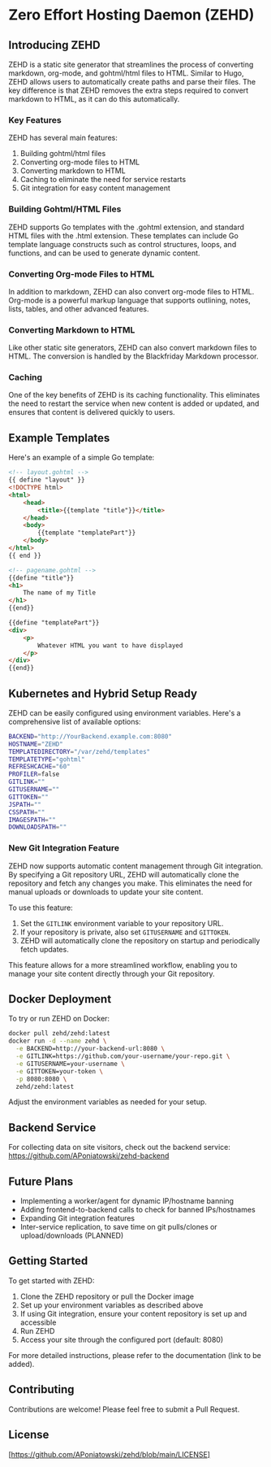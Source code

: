 # Zero Effort Hosting Daemon (ZEHD)

## Introducing ZEHD

ZEHD is a static site generator that streamlines the process of converting markdown, org-mode, and gohtml/html files to HTML. Similar to Hugo, ZEHD allows users to automatically create paths and parse their files. The key difference is that ZEHD removes the extra steps required to convert markdown to HTML, as it can do this automatically.

### Key Features

ZEHD has several main features:

1. Building gohtml/html files
2. Converting org-mode files to HTML
3. Converting markdown to HTML
4. Caching to eliminate the need for service restarts
5. Git integration for easy content management

### Building Gohtml/HTML Files

ZEHD supports Go templates with the .gohtml extension, and standard HTML files with the .html extension. These templates can include Go template language constructs such as control structures, loops, and functions, and can be used to generate dynamic content.

### Converting Org-mode Files to HTML

In addition to markdown, ZEHD can also convert org-mode files to HTML. Org-mode is a powerful markup language that supports outlining, notes, lists, tables, and other advanced features.

### Converting Markdown to HTML

Like other static site generators, ZEHD can also convert markdown files to HTML. The conversion is handled by the Blackfriday Markdown processor.

### Caching

One of the key benefits of ZEHD is its caching functionality. This eliminates the need to restart the service when new content is added or updated, and ensures that content is delivered quickly to users.

## Example Templates

Here's an example of a simple Go template:

```html
<!-- layout.gohtml -->
{{ define "layout" }}
<!DOCTYPE html>
<html>
    <head>
        <title>{{template "title"}}</title>
    </head>
    <body>
        {{template "templatePart"}}
    </body>
</html>
{{ end }}

<!-- pagename.gohtml -->
{{define "title"}}
<h1>
    The name of my Title
</h1>
{{end}}

{{define "templatePart"}}
<div>
    <p>
        Whatever HTML you want to have displayed
    </p>
</div>
{{end}}
```

## Kubernetes and Hybrid Setup Ready

ZEHD can be easily configured using environment variables. Here's a comprehensive list of available options:

```bash
BACKEND="http://YourBackend.example.com:8080"
HOSTNAME="ZEHD"
TEMPLATEDIRECTORY="/var/zehd/templates"
TEMPLATETYPE="gohtml"
REFRESHCACHE="60"
PROFILER=false
GITLINK=""
GITUSERNAME=""
GITTOKEN=""
JSPATH=""
CSSPATH=""
IMAGESPATH=""
DOWNLOADSPATH=""
```

### New Git Integration Feature

ZEHD now supports automatic content management through Git integration. By specifying a Git repository URL, ZEHD will automatically clone the repository and fetch any changes you make. This eliminates the need for manual uploads or downloads to update your site content.

To use this feature:

1. Set the `GITLINK` environment variable to your repository URL.
2. If your repository is private, also set `GITUSERNAME` and `GITTOKEN`.
3. ZEHD will automatically clone the repository on startup and periodically fetch updates.

This feature allows for a more streamlined workflow, enabling you to manage your site content directly through your Git repository.

## Docker Deployment

To try or run ZEHD on Docker:

```bash
docker pull zehd/zehd:latest
docker run -d --name zehd \
  -e BACKEND=http://your-backend-url:8080 \
  -e GITLINK=https://github.com/your-username/your-repo.git \
  -e GITUSERNAME=your-username \
  -e GITTOKEN=your-token \
  -p 8080:8080 \
  zehd/zehd:latest
```

Adjust the environment variables as needed for your setup.

## Backend Service

For collecting data on site visitors, check out the backend service: <https://github.com/APoniatowski/zehd-backend>

## Future Plans

- Implementing a worker/agent for dynamic IP/hostname banning
- Adding frontend-to-backend calls to check for banned IPs/hostnames
- Expanding Git integration features
- Inter-service replication, to save time on git pulls/clones or upload/downloads (PLANNED)

## Getting Started

To get started with ZEHD:

1. Clone the ZEHD repository or pull the Docker image
2. Set up your environment variables as described above
3. If using Git integration, ensure your content repository is set up and accessible
4. Run ZEHD
5. Access your site through the configured port (default: 8080)

For more detailed instructions, please refer to the documentation (link to be added).

## Contributing

Contributions are welcome! Please feel free to submit a Pull Request.

## License

[https://github.com/APoniatowski/zehd/blob/main/LICENSE]

